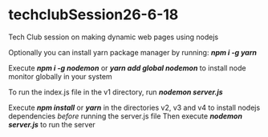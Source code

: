 # techclubSession26-6-18
Tech Club session on making dynamic web pages using nodejs

Optionally you can install yarn package manager by running: ___npm i -g yarn___

Execute ___npm i -g nodemon___ or ___yarn add global nodemon___ to install node monitor globally in your system

To run the index.js file in the v1 directory, run ___nodemon server.js___

Execute ___npm install___ or ___yarn___ in the directories v2, v3 and v4 to install nodejs dependencies _before_ running the server.js file
Then execute ___nodemon server.js___ to run the server

